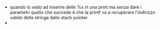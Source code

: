 - quando io vado ad inserire delle %s in una print ma senza dare i parametri quello che succede è che la printf va a recuperare l'indirizzo valido della stringa dallo stack pointer
- 